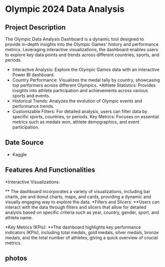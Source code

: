 # Olympic 2024 Data Analysis
## Project Description
The Olympic Data Analysis Dashboard is a dynamic tool designed to provide in-depth insights into the Olympic Games' history and performance metrics. Leveraging interactive visualizations, the dashboard enables users to explore key data points and trends across different countries, sports, and periods.
* Interactive Analysis: Explore the Olympic Games data with an interactive Power BI dashboard.
* Country Performance: Visualizes the medal tally by country, showcasing top performers across different Olympics.
*Athlete Statistics: Provides insights into athlete participation and achievements across various sports and events.
* Historical Trends: Analyzes the evolution of Olympic events and performance trends.
* Customizable Filters: For detailed analysis, users can filter data by specific sports, countries, or periods.
Key Metrics: Focuses on essential metrics such as medals won, athlete demographics, and event participation.
## Date Source
* Kaggle
## Features And Functionalities
  *Interactive Visualizations:

** The dashboard incorporates a variety of visualizations, including bar charts, pie and donut charts, maps, and cards, providing a dynamic and visually engaging way to explore the data.
*Filters and Slicers:
**Users can interact with the data through filters and slicers that allow for detailed analysis based on specific criteria such as year, country, gender, sport, and athlete name.

*Key Metrics (KPIs):
**The dashboard highlights key performance indicators (KPIs), including total medals, gold medals, silver medals, bronze medals, and the total number of athletes, giving a quick overview of crucial metrics.
## photos
